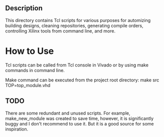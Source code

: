 ## Description

This directory contains Tcl scripts for various purposes for automizing building designs, cleaning repositories, generating compile orders, controlling Xilinx tools from command line, and more.

# How to Use

Tcl scripts can be called from Tcl console in Vivado or by using make commands in command line.

Make command can be executed from the project root directory:
make src TOP=top_module.vhd

## TODO

There are some redundant and unused scripts. For example, make_new_module was created to save time, however, it is significantly buggy and I don't recommend to use it. But it is a good source for some inspiration.